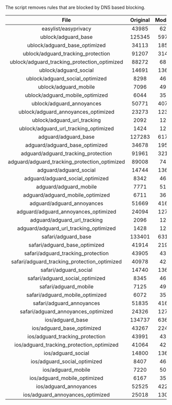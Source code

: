 The script removes rules that are blocked by DNS based blocking.


| File | Original | Modified |
|:----:|:-----:|:-----:|
| easylist/easyprivacy | 43985 | 6283 |
| ublock/adguard_base | 125345 | 59735 |
| ublock/adguard_base_optimized | 34113 | 18523 |
| ublock/adguard_tracking_protection | 91207 | 31425 |
| ublock/adguard_tracking_protection_optimized | 88272 | 6810 |
| ublock/adguard_social | 14691 | 13616 |
| ublock/adguard_social_optimized | 8298 | 4601 |
| ublock/adguard_mobile | 7096 | 4927 |
| ublock/adguard_mobile_optimized | 6044 | 3527 |
| ublock/adguard_annoyances | 50771 | 40781 |
| ublock/adguard_annoyances_optimized | 23273 | 12311 |
| ublock/adguard_url_tracking | 2092 | 1241 |
| ublock/adguard_url_tracking_optimized | 1424 | 1238 |
| adguard/adguard_base | 127283 | 61771 |
| adguard/adguard_base_optimized | 34678 | 19546 |
| adguard/adguard_tracking_protection | 91961 | 32127 |
| adguard/adguard_tracking_protection_optimized | 89008 | 7498 |
| adguard/adguard_social | 14744 | 13677 |
| adguard/adguard_social_optimized | 8342 | 4645 |
| adguard/adguard_mobile | 7771 | 5101 |
| adguard/adguard_mobile_optimized | 6711 | 3695 |
| adguard/adguard_annoyances | 51669 | 41603 |
| adguard/adguard_annoyances_optimized | 24094 | 12711 |
| adguard/adguard_url_tracking | 2096 | 1246 |
| adguard/adguard_url_tracking_optimized | 1428 | 1243 |
| safari/adguard_base | 133401 | 63158 |
| safari/adguard_base_optimized | 41914 | 21978 |
| safari/adguard_tracking_protection | 43905 | 4391 |
| safari/adguard_tracking_protection_optimized | 40978 | 4246 |
| safari/adguard_social | 14740 | 13667 |
| safari/adguard_social_optimized | 8345 | 4635 |
| safari/adguard_mobile | 7125 | 4963 |
| safari/adguard_mobile_optimized | 6072 | 3558 |
| safari/adguard_annoyances | 51835 | 41694 |
| safari/adguard_annoyances_optimized | 24326 | 12781 |
| ios/adguard_base | 134737 | 63677 |
| ios/adguard_base_optimized | 43267 | 22495 |
| ios/adguard_tracking_protection | 43991 | 4399 |
| ios/adguard_tracking_protection_optimized | 41064 | 4254 |
| ios/adguard_social | 14800 | 13699 |
| ios/adguard_social_optimized | 8407 | 4649 |
| ios/adguard_mobile | 7220 | 5005 |
| ios/adguard_mobile_optimized | 6167 | 3597 |
| ios/adguard_annoyances | 52525 | 42276 |
| ios/adguard_annoyances_optimized | 25018 | 13070 |